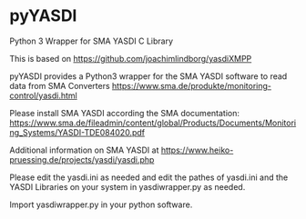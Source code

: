 # pyYASDI
Python 3 Wrapper for SMA YASDI C Library

This is based on https://github.com/joachimlindborg/yasdiXMPP

pyYASDI provides a Python3 wrapper for the SMA YASDI software to read data from SMA Converters https://www.sma.de/produkte/monitoring-control/yasdi.html

Please install SMA YASDI according the SMA documentation: https://www.sma.de/fileadmin/content/global/Products/Documents/Monitoring_Systems/YASDI-TDE084020.pdf

Additional information on SMA YASDI at https://www.heiko-pruessing.de/projects/yasdi/yasdi.php

Please edit the yasdi.ini as needed and edit the pathes  of yasdi.ini and the YASDI Libraries on your system in yasdiwrapper.py as needed.

Import yasdiwrapper.py in your python software.
